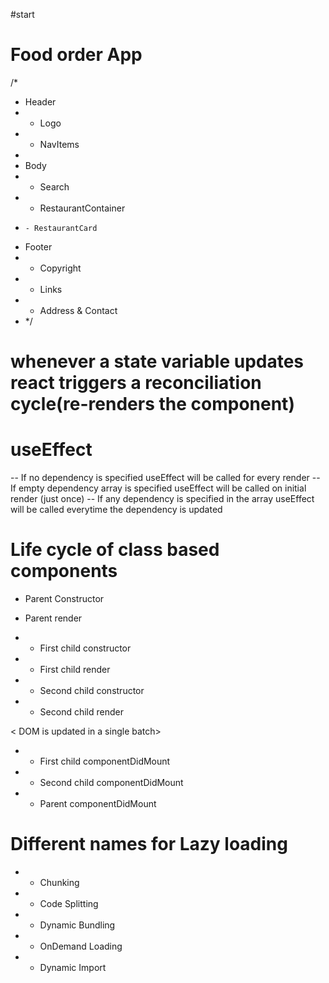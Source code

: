 #start

# Food order App

/\*

- Header
- - Logo
- - NavItems
-
- Body
- - Search
- - RestaurantContainer
-     - RestaurantCard
- Footer
- - Copyright
- - Links
- - Address & Contact
- \*/

# whenever a state variable updates react triggers a reconciliation cycle(re-renders the component)

# useEffect

-- If no dependency is specified useEffect will be called for every render
-- If empty dependency array is specified useEffect will be called on initial render (just once)
-- If any dependency is specified in the array useEffect will be called everytime the dependency is updated

# Life cycle of class based components

- Parent Constructor
- Parent render

- - First child constructor
- - First child render

- - Second child constructor
- - Second child render

< DOM is updated in a single batch>

- - First child componentDidMount
- - Second child componentDidMount

- - Parent componentDidMount

# Different names for Lazy loading

- - Chunking
- - Code Splitting
- - Dynamic Bundling
- - OnDemand Loading
- - Dynamic Import
